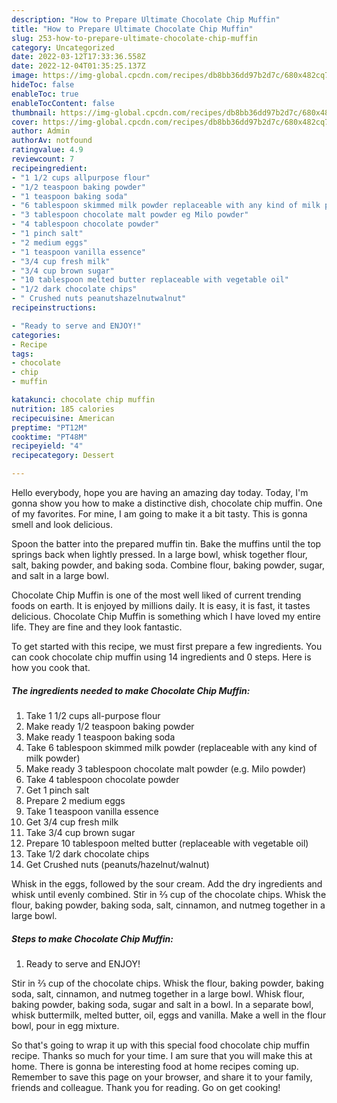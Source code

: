 ```yaml
---
description: "How to Prepare Ultimate Chocolate Chip Muffin"
title: "How to Prepare Ultimate Chocolate Chip Muffin"
slug: 253-how-to-prepare-ultimate-chocolate-chip-muffin
category: Uncategorized
date: 2022-03-12T17:33:36.558Z
date: 2022-12-04T01:35:25.137Z
image: https://img-global.cpcdn.com/recipes/db8bb36dd97b2d7c/680x482cq70/chocolate-chip-muffin-recipe-main-photo.jpg
hideToc: false
enableToc: true
enableTocContent: false
thumbnail: https://img-global.cpcdn.com/recipes/db8bb36dd97b2d7c/680x482cq70/chocolate-chip-muffin-recipe-main-photo.jpg
cover: https://img-global.cpcdn.com/recipes/db8bb36dd97b2d7c/680x482cq70/chocolate-chip-muffin-recipe-main-photo.jpg
author: Admin
authorAv: notfound
ratingvalue: 4.9
reviewcount: 7
recipeingredient:
- "1 1/2 cups allpurpose flour"
- "1/2 teaspoon baking powder"
- "1 teaspoon baking soda"
- "6 tablespoon skimmed milk powder replaceable with any kind of milk powder"
- "3 tablespoon chocolate malt powder eg Milo powder"
- "4 tablespoon chocolate powder"
- "1 pinch salt"
- "2 medium eggs"
- "1 teaspoon vanilla essence"
- "3/4 cup fresh milk"
- "3/4 cup brown sugar"
- "10 tablespoon melted butter replaceable with vegetable oil"
- "1/2 dark chocolate chips"
- " Crushed nuts peanutshazelnutwalnut"
recipeinstructions:

- "Ready to serve and ENJOY!"
categories:
- Recipe
tags:
- chocolate
- chip
- muffin

katakunci: chocolate chip muffin 
nutrition: 185 calories
recipecuisine: American
preptime: "PT12M"
cooktime: "PT48M"
recipeyield: "4"
recipecategory: Dessert

---
```



Hello everybody, hope you are having an amazing day today. Today, I'm gonna show you how to make a distinctive dish, chocolate chip muffin. One of my favorites. For mine, I am going to make it a bit tasty. This is gonna smell and look delicious.

Spoon the batter into the prepared muffin tin. Bake the muffins until the top springs back when lightly pressed. In a large bowl, whisk together flour, salt, baking powder, and baking soda. Combine flour, baking powder, sugar, and salt in a large bowl.

Chocolate Chip Muffin is one of the most well liked of current trending foods on earth. It is enjoyed by millions daily. It is easy, it is fast, it tastes delicious. Chocolate Chip Muffin is something which I have loved my entire life. They are fine and they look fantastic.


To get started with this recipe, we must first prepare a few ingredients. You can cook chocolate chip muffin using 14 ingredients and 0 steps. Here is how you cook that.

<!--inarticleads1-->

##### The ingredients needed to make Chocolate Chip Muffin:

1. Take 1 1/2 cups all-purpose flour
1. Make ready 1/2 teaspoon baking powder
1. Make ready 1 teaspoon baking soda
1. Take 6 tablespoon skimmed milk powder (replaceable with any kind of milk powder)
1. Make ready 3 tablespoon chocolate malt powder (e.g. Milo powder)
1. Take 4 tablespoon chocolate powder
1. Get 1 pinch salt
1. Prepare 2 medium eggs
1. Take 1 teaspoon vanilla essence
1. Get 3/4 cup fresh milk
1. Take 3/4 cup brown sugar
1. Prepare 10 tablespoon melted butter (replaceable with vegetable oil)
1. Take 1/2 dark chocolate chips
1. Get  Crushed nuts (peanuts/hazelnut/walnut)


Whisk in the eggs, followed by the sour cream. Add the dry ingredients and whisk until evenly combined. Stir in ⅔ cup of the chocolate chips. Whisk the flour, baking powder, baking soda, salt, cinnamon, and nutmeg together in a large bowl. 

<!--inarticleads2-->

##### Steps to make Chocolate Chip Muffin:


1. Ready to serve and ENJOY!

Stir in ⅔ cup of the chocolate chips. Whisk the flour, baking powder, baking soda, salt, cinnamon, and nutmeg together in a large bowl. Whisk flour, baking powder, baking soda, sugar and salt in a bowl. In a separate bowl, whisk buttermilk, melted butter, oil, eggs and vanilla. Make a well in the flour bowl, pour in egg mixture. 

So that's going to wrap it up with this special food chocolate chip muffin recipe. Thanks so much for your time. I am sure that you will make this at home. There is gonna be interesting food at home recipes coming up. Remember to save this page on your browser, and share it to your family, friends and colleague. Thank you for reading. Go on get cooking!
